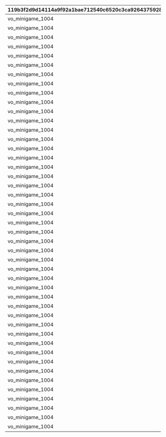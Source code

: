 |119b3f2d9d14114a9f92a1bae712540c6520c3ca9264375928072cc470839b9b|429f3fcdf82c271c101e00f737c7a17c4f1cff55a70acf1571967412ed4a7c55|00fa8e83b691c48672d314cb04c09ece3f03e6830ee609cfd8a64d5f1cd2fe4b|7af984732e0ae4aa04f6424a45c6ed1d046164c53af19a8376878a8f0efb0c28|eea0096a6f4b312548f81cd72da91f67d68cc1517215af0355b8a3ccbc883631|354ae2ec64675872f88f2deb9631096f881c01d7d9ff154161b13f2f85c8876e|149de9037c203a7c2902b2de2867c7bd4d044f8c5561096cd3ec4795bb5f1f64|
| --- | --- | --- | --- | --- | --- | --- |
|vo_minigame_1004|2|10001|vo_minigame_1004_top_1_000|1|ふっふっふ、これでカヤぴぃとボスを見返してやるです！|1000101|
|vo_minigame_1004|2|10002|vo_minigame_1004_top_1_003|1|しりとりでの戦い、お兄さんにも手伝ってもらうです|1000201|
|vo_minigame_1004|1|10003|vo_minigame_1004_top_1_004|2|どんなケンカも売られた以上は買うのが喧嘩屋だ！やってやるぜ！|1000301|
|vo_minigame_1004|1|10004|vo_minigame_1004_top_1_005|2|石板でしりとりか……イノリのヤツおもしろいこと考えるな|1000401|
|vo_minigame_1004|1|10005|vo_minigame_1004_top_1_006|2|しりとりだろうがなんだろうが返り討ちにしてやるぜ|1000501|
|vo_minigame_1004|2|10006|vo_minigame_1004_top_1_007|3|ぐもも……（オデ、ハラヘッタ）|1000601|
|vo_minigame_1004|2|10007|vo_minigame_1004_top_1_008|3|ぐもももも（シリトリ タノシイ）|1000701|
|vo_minigame_1004|2|10008|vo_minigame_1004_top_1_009|3|ぐもももも！（イノリ イイヤツ）|1000801|
|vo_minigame_1004|2|10009|vo_minigame_1004_top_2_010|1|カヤぴぃ相手でも手加減しないです|1000901|
|vo_minigame_1004|1|10009|vo_minigame_1004_top_2_011|2|上等だ！やるからには本気で来いよな|1000902|
|vo_minigame_1004|2|10010|vo_minigame_1004_top_2_012|1|カヤぴぃ、謝るなら今のうちです|1001001|
|vo_minigame_1004|1|10010|vo_minigame_1004_top_2_013|2|イノリこそ泣きを入れるなら今のうちだぜ？|1001002|
|vo_minigame_1004|2|10011|vo_minigame_1004_top_2_014|1|カヤぴぃ、これからは知性の時代ですよ？|1001101|
|vo_minigame_1004|1|10011|vo_minigame_1004_top_2_015|2|待て！オレがバカみたいにいうな！！|1001102|
|vo_minigame_1004|1|10012|vo_minigame_1004_top_2_016|1|さあ、あたしたちの力を見せてやるです|1001201|
|vo_minigame_1004|2|10012|vo_minigame_1004_top_2_017|3|ぐも！（マカセロ！）|1001202|
|vo_minigame_1004|1|10013|vo_minigame_1004_top_2_018|1|よしよし、いいですようまくできたらチョコをあげるです！|1001301|
|vo_minigame_1004|2|10013|vo_minigame_1004_top_2_019|3|ぐも！（オデ チョコスキ）|1001302|
|vo_minigame_1004|1|10014|vo_minigame_1004_top_2_023|2|なあイノリ……もしかして当初の目的見失ってないよな？|1001401|
|vo_minigame_1004|2|10014|vo_minigame_1004_top_2_024|1|もちろん覚えてるですカヤぴぃを倒し我々の知能を証明するです|1001402|
|vo_minigame_1004|1|10015|vo_minigame_1004_top_2_025|2|いくらイノリ相手でも勝ちを譲る気はないからな！|1001501|
|vo_minigame_1004|2|10015|vo_minigame_1004_top_2_026|1|望むところです手加減はなしですよ|1001502|
|vo_minigame_1004|1|10016|vo_minigame_1004_top_2_027|2|へっ、なかなかやるじゃねえか|1001601|
|vo_minigame_1004|2|10016|vo_minigame_1004_top_2_028|1|カヤぴぃも思ったよりやるですね！|1001602|
|vo_minigame_1004|1|10017|vo_minigame_1004_top_2_029|2|お～い、ドラゴンもどき？|1001701|
|vo_minigame_1004|2|10017|vo_minigame_1004_top_2_030|3|ぐもっ！？（ヒッ！）|1001702|
|vo_minigame_1004|1|10018|vo_minigame_1004_top_2_031|2|いやあ、あんときは悪かったなはっはっは|1001801|
|vo_minigame_1004|2|10018|vo_minigame_1004_top_2_032|3|ぐももも……（かやピィ コワカッタ）|1001802|
|vo_minigame_1004|1|10019|vo_minigame_1004_top_2_033|2|お前ってさ……ほんとマヌケな顔してるよな|1001901|
|vo_minigame_1004|2|10019|vo_minigame_1004_top_2_034|3|ぐも……（オマエガ イウカ）|1001902|
|vo_minigame_1004|2|10020|vo_minigame_1004_top_2_044|3|ぐも……（ハラヘッタ チョコホシイ）|1002001|
|vo_minigame_1004|1|10020|vo_minigame_1004_top_2_045|2|なんだ？眠いのか？|1002002|
|vo_minigame_1004|2|10021|vo_minigame_1004_top_2_046|3|ぐもも（コイツ……キケン）|1002101|
|vo_minigame_1004|1|10021|vo_minigame_1004_top_2_047|2|うん？　なんだ？オレの舎弟にでもなりたいのか？|1002102|
|vo_minigame_1004|2|10022|vo_minigame_1004_top_2_048|3|ぐも…（かやピィノウキン）|1002201|
|vo_minigame_1004|1|10022|vo_minigame_1004_top_2_049|2|おい、今失礼なこと考えてるだろ？|1002202|
|vo_minigame_1004|1|10023|vo_minigame_1004_top_3_058|2|なあ、これいつまで続けるんだ？|1002301|
|vo_minigame_1004|2|10023|vo_minigame_1004_top_3_059|1|カヤぴぃが降参するまでです！|1002302|
|vo_minigame_1004|2|10023|vo_minigame_1004_top_3_060|3|ぐもも！（コウサンシロ！）|1002303|
|vo_minigame_1004|2|10024|vo_minigame_1004_top_3_065|3|ぐも！（イノリ チョコホシイ）|1002401|
|vo_minigame_1004|1|10024|vo_minigame_1004_top_3_066|1|しょうがないですね、食べ過ぎはダメですよ|1002402|
|vo_minigame_1004|1|10024|vo_minigame_1004_top_3_067|2|土産のチョコ、そうとう気に入ったみたいだな|1002403|
|vo_minigame_1004|2|10025|vo_minigame_1004_top_3_068|3|ぐも！（かやピィニハ マケナイ！）|1002501|
|vo_minigame_1004|1|10025|vo_minigame_1004_top_3_069|2|お？なんだ？腹でも減ってるのか？|1002502|
|vo_minigame_1004|2|10025|vo_minigame_1004_top_3_070|1|……全然話が通じてないです|1002503|